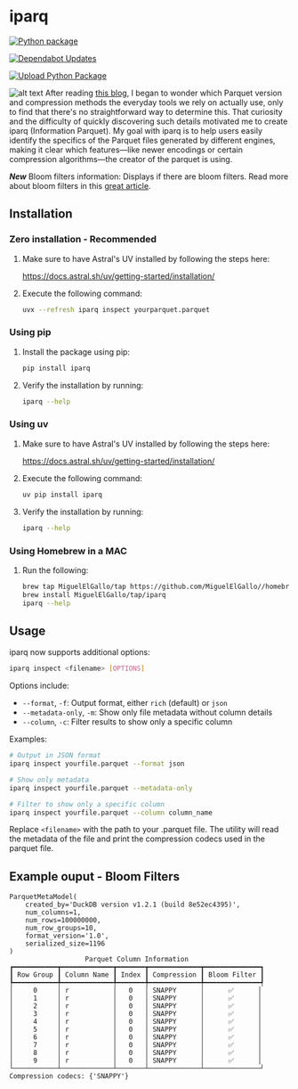 # iparq

[![Python package](https://github.com/MiguelElGallo/iparq/actions/workflows/python-package.yml/badge.svg)](https://github.com/MiguelElGallo/iparq/actions/workflows/python-package.yml)

[![Dependabot Updates](https://github.com/MiguelElGallo/iparq/actions/workflows/dependabot/dependabot-updates/badge.svg)](https://github.com/MiguelElGallo/iparq/actions/workflows/dependabot/dependabot-updates)

[![Upload Python Package](https://github.com/MiguelElGallo/iparq/actions/workflows/python-publish.yml/badge.svg)](https://github.com/MiguelElGallo/iparq/actions/workflows/python-publish.yml)

![alt text](media/iparq.png)
After reading [this blog](https://duckdb.org/2025/01/22/parquet-encodings.html), I began to wonder which Parquet version and compression methods the everyday tools we rely on actually use, only to find that there's no straightforward way to determine this. That curiosity and the difficulty of quickly discovering such details motivated me to create iparq (Information Parquet). My goal with iparq is to help users easily identify the specifics of the Parquet files generated by different engines, making it clear which features—like newer encodings or certain compression algorithms—the creator of the parquet is using.

***New*** Bloom filters information: Displays if there are bloom filters.
Read more about bloom filters in this [great article](https://duckdb.org/2025/03/07/parquet-bloom-filters-in-duckdb.html).

## Installation

### Zero installation - Recommended

1) Make sure to have Astral's UV installed by following the steps here:  

    <https://docs.astral.sh/uv/getting-started/installation/>

2) Execute the following command:

    ```sh
    uvx --refresh iparq inspect yourparquet.parquet
    ```

### Using pip

1) Install the package using pip:

    ```sh
    pip install iparq
    ```

2) Verify the installation by running:

    ```sh
    iparq --help
    ```

### Using uv

1) Make sure to have Astral's UV installed by following the steps here:  

    <https://docs.astral.sh/uv/getting-started/installation/>

2) Execute the following command:

    ```sh
    uv pip install iparq
    ```

3) Verify the installation by running:

    ```sh
    iparq --help
    ```

### Using Homebrew in a MAC

1) Run the following:

    ```sh
    brew tap MiguelElGallo/tap https://github.com/MiguelElGallo//homebrew-iparq.git
    brew install MiguelElGallo/tap/iparq
    iparq --help
    ```

## Usage

iparq now supports additional options:

```sh
iparq inspect <filename> [OPTIONS]
```

Options include:

- `--format`, `-f`: Output format, either `rich` (default) or `json`
- `--metadata-only`, `-m`: Show only file metadata without column details
- `--column`, `-c`: Filter results to show only a specific column

Examples:

```sh
# Output in JSON format
iparq inspect yourfile.parquet --format json

# Show only metadata
iparq inspect yourfile.parquet --metadata-only

# Filter to show only a specific column
iparq inspect yourfile.parquet --column column_name
```

Replace `<filename>` with the path to your .parquet file. The utility will read the metadata of the file and print the compression codecs used in the parquet file.

## Example ouput - Bloom Filters

```log
ParquetMetaModel(
    created_by='DuckDB version v1.2.1 (build 8e52ec4395)',
    num_columns=1,
    num_rows=100000000,
    num_row_groups=10,
    format_version='1.0',
    serialized_size=1196
)
                   Parquet Column Information                   
┏━━━━━━━━━━━┳━━━━━━━━━━━━━┳━━━━━━━┳━━━━━━━━━━━━━┳━━━━━━━━━━━━━━┓
┃ Row Group ┃ Column Name ┃ Index ┃ Compression ┃ Bloom Filter ┃
┡━━━━━━━━━━━╇━━━━━━━━━━━━━╇━━━━━━━╇━━━━━━━━━━━━━╇━━━━━━━━━━━━━━┩
│     0     │ r           │   0   │ SNAPPY      │      ✅      │
│     1     │ r           │   0   │ SNAPPY      │      ✅      │
│     2     │ r           │   0   │ SNAPPY      │      ✅      │
│     3     │ r           │   0   │ SNAPPY      │      ✅      │
│     4     │ r           │   0   │ SNAPPY      │      ✅      │
│     5     │ r           │   0   │ SNAPPY      │      ✅      │
│     6     │ r           │   0   │ SNAPPY      │      ✅      │
│     7     │ r           │   0   │ SNAPPY      │      ✅      │
│     8     │ r           │   0   │ SNAPPY      │      ✅      │
│     9     │ r           │   0   │ SNAPPY      │      ✅      │
└───────────┴─────────────┴───────┴─────────────┴──────────────┘
Compression codecs: {'SNAPPY'}
```
